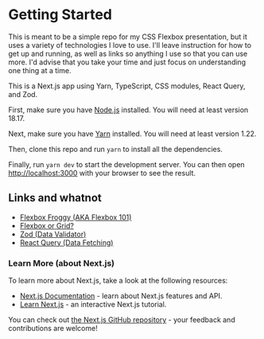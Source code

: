 # Getting Started

This is meant to be a simple repo for my CSS Flexbox presentation, but it uses a variety of technologies I love to use. I'll leave instruction for how to get up and running, as well as links so anything I use so that you can use more. I'd advise that you take your time and just focus on understanding one thing at a time.

This is a Next.js app using Yarn, TypeScript, CSS modules, React Query, and Zod.

First, make sure you have [Node.js](https://nodejs.org/en/) installed. You will need at least version 18.17.

Next, make sure you have [Yarn](https://yarnpkg.com/) installed. You will need at least version 1.22.

Then, clone this repo and run `yarn` to install all the dependencies.

Finally, run `yarn dev` to start the development server. You can then open [http://localhost:3000](http://localhost:3000) with your browser to see the result.

## Links and whatnot

- [Flexbox Froggy (AKA Flexbox 101)](https://flexboxfroggy.com/)
- [Flexbox or Grid?](https://www.youtube.com/watch?v=3elGSZSWTbM&pp=ygUca2V2aW4gcG93ZWxsIGZsZXhib3ggdnMgZ3JpZA%3D%3D)
- [Zod (Data Validator)](https://zod.dev)
- [React Query (Data Fetching)](https://tanstack.com/query/latest)

### Learn More (about Next.js)

To learn more about Next.js, take a look at the following resources:

- [Next.js Documentation](https://nextjs.org/docs) - learn about Next.js features and API.
- [Learn Next.js](https://nextjs.org/learn) - an interactive Next.js tutorial.

You can check out [the Next.js GitHub repository](https://github.com/vercel/next.js/) - your feedback and contributions are welcome!
